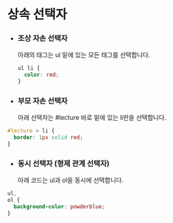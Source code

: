 # **상속 선택자**

- ### 조상 자손 선택자</br>
  아래의 태그는 ul 밑에 있는 모든 태그를 선택합니다.
  ```css
  ul li {
    color: red;
  }
  ```
- ### 부모 자손 선택자</br>
  아래 선택자는 #lecture 바로 밑에 있는 li만을 선택합니다.

```css
#lecture > li {
  border: 1px solid red;
}
```

- ### 동시 선택자 (형제 관계 선택자)</br>
  아래 코드는 ul과 ol을 동시에 선택합니다.

```css
ul,
ol {
  background-color: powderblue;
}
```
